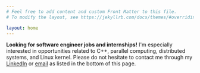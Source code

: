 ```yaml
---
# Feel free to add content and custom Front Matter to this file.
# To modify the layout, see https://jekyllrb.com/docs/themes/#overriding-theme-defaults

layout: home
---
```


**Looking for software engineer jobs and internships!** I'm especially
interested in opportunities related to C++, parallel computing, distributed
systems, and Linux kernel. Please do not hesitate to contact me through my
[LinkedIn](https://www.linkedin.com/in/astrajoan/) or
[email](mailto:astrajoan@tamu.edu) as listed in the bottom of this page.

